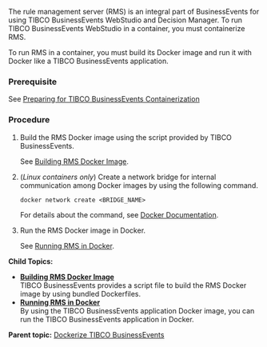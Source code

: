 The rule management server \(RMS\) is an integral part of BusinessEvents for using TIBCO BusinessEvents WebStudio and Decision Manager. To run TIBCO BusinessEvents WebStudio in a container, you must containerize RMS.

To run RMS in a container, you must build its Docker image and run it with Docker like a TIBCO BusinessEvents application.
### Prerequisite
See [Preparing for TIBCO BusinessEvents Containerization](Before%20You%20Begin#preparing-for-tibco-businessevents-containerization)
### Procedure
1. Build the RMS Docker image using the script provided by TIBCO BusinessEvents.

   See [Building RMS Docker Image](Building%20RMS%20Docker%20Image).

2. \(*Linux containers only*\) Create a network bridge for internal communication among Docker images by using the following command.

   ```
   docker network create <BRIDGE_NAME>
   ```

   For details about the command, see [Docker Documentation](https://docs.docker.com/v17.12/engine/reference/commandline/network_create/).

3. Run the RMS Docker image in Docker.

   See [Running RMS in Docker](Running%20RMS%20in%20Docker).


**Child Topics:**
-   **[Building RMS Docker Image](Building%20RMS%20Docker%20Image)**  
    TIBCO BusinessEvents provides a script file to build the RMS Docker image by using bundled Dockerfiles.
-   **[Running RMS in Docker](Running%20RMS%20in%20Docker)**  
     By using the TIBCO BusinessEvents application Docker image, you can run the TIBCO BusinessEvents application in Docker.

**Parent topic:** [Dockerize TIBCO BusinessEvents](Dockerize%20TIBCO%20BusinessEvents)